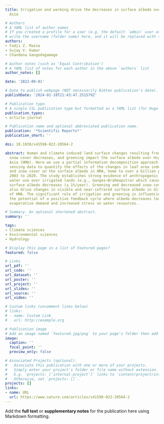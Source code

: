 ```yaml
---
title: Irrigation and warming drive the decreases in surface albedo over High Mountain
  Asia

# Authors
# A YAML list of author names
# If you created a profile for a user (e.g. the default `admin` user at `content/authors/admin/`), 
# write the username (folder name) here, and it will be replaced with their full name and linked to their profile.
authors:
- Fadji Z. Maina
- Sujay V. Kumar
- Chandana Gangodagamage

# Author notes (such as 'Equal Contribution')
# A YAML list of notes for each author in the above `authors` list
author_notes: []

date: '2022-09-01'

# Date to publish webpage (NOT necessarily Bibtex publication's date).
publishDate: '2024-01-18T21:43:47.251579Z'

# Publication type.
# A single CSL publication type but formatted as a YAML list (for Hugo requirements).
publication_types:
- article-journal

# Publication name and optional abbreviated publication name.
publication: '*Scientific Reports*'
publication_short: ''

doi: 10.1038/s41598-022-20564-2

abstract: Human and climate induced land surface changes resulting from irrigation,
  snow cover decreases, and greening impact the surface albedo over High Mountain
  Asia (HMA). Here we use a partial information decomposition approach and remote
  sensing data to quantify the effects of the changes in leaf area index, soil moisture,
  and snow cover on the surface albedo in HMA, home to over a billion people, from
  2003 to 2020. The study establishes strong evidence of anthropogenic agricultural
  water use over irrigated lands (e.g., Ganges–Brahmaputra) which causes the highest
  surface albedo decreases (≤ 1%/year). Greening and decreased snow cover from warming
  also drive changes in visible and near-infrared surface albedo in different areas
  of HMA. The significant role of irrigation and greening in influencing albedo suggests
  the potential of a positive feedback cycle where albedo decreases lead to increased
  evaporative demand and increased stress on water resources.

# Summary. An optional shortened abstract.
summary: ''

tags:
- Climate sciences
- Environmental sciences
- Hydrology

# Display this page in a list of Featured pages?
featured: false

# Links
url_pdf: ''
url_code: ''
url_dataset: ''
url_poster: ''
url_project: ''
url_slides: ''
url_source: ''
url_video: ''

# Custom links (uncomment lines below)
# links:
# - name: Custom Link
#   url: http://example.org

# Publication image
# Add an image named `featured.jpg/png` to your page's folder then add a caption below.
image:
  caption: ''
  focal_point: ''
  preview_only: false

# Associated Projects (optional).
#   Associate this publication with one or more of your projects.
#   Simply enter your project's folder or file name without extension.
#   E.g. `projects: ['internal-project']` links to `content/project/internal-project/index.md`.
#   Otherwise, set `projects: []`.
projects: []
links:
- name: URL
  url: https://www.nature.com/articles/s41598-022-20564-2
---
```


Add the **full text** or **supplementary notes** for the publication here using Markdown formatting.
